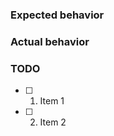 <!-- If it's an bug, please add a print screen or steps to reproduce -->

### Expected behavior

### Actual behavior

### TODO

- [ ] 1. Item 1
- [ ] 2. Item 2

